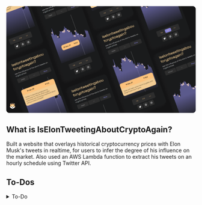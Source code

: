 <img src="./public/images/iselontweetingaboutcryptoagain.png"  />

## What is IsElonTweetingAboutCryptoAgain?
Built a website that overlays historical cryptocurrency prices with Elon Musk's tweets in realtime, for users to infer the degree of his influence on the market. Also used an AWS Lambda function to extract his tweets on an hourly schedule using Twitter API.

## To-Dos

<details>
<summary>To-Do</summary>

## To-Do
* General
    - [ ] Show tweets as Dots overlayed onto the Area chart.
    - [ ] Before final deploy change date format to DD MMM, YY
        - [x] Check why in mobile mode the X Axis values change from dates to days i.e 1-365
        - [x] Show tweet on hover
* Tooltip
    - [ ] Limit the width for longer tweets
    - [ ] Format tweet better
* Lambda
    - [ ] Fix the Twint Lambda. AWS Lambda Docker image works but doesn't have Git and base Python images have git but don't work. Alternative is using layers but firebase_admin + twint + numpy is more than the max 250 MB size limit.
* Database
    - [ ] Apply proper rules in Firebase RTDB to not get spammed again
* Other
    - [ ] Improvements?
</details>